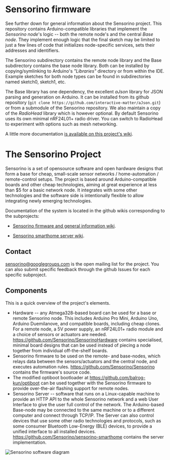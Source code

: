 Sensorino firmware
==================

See further down for general information about the Sensorino project.  This repository contains Arduino-compatible libraries that implement the _Sensorino node_'s logic -- both the remote node's and the central _Base node_.  They implement enough logic that the final sketch may be limited to just a few lines of code that initializes node-specific services, sets their addresses and identifiers.

The Sensorino subdirectory contains the remote node library and the Base subdirectory contains the base node library.  Both can be installed by copying/symlinking to Arduino's _"Libraries"_ directory or from within the IDE.  Example sketches for both node types can be found in subdirectories named sketch0, sketch1, etc.

The Base library has one dependency, the excellent _aJson_ library for JSON parsing and generation on Arduino.  It can be installed from its github repository (`git clone https://github.com/interactive-matter/aJson.git`) or from a submodule of the Sensorino repository.  We also maintain a copy of the _RadioHead_ library which is however optional.  By default Sensorino uses its own minimal nRF24L01+ radio driver.  You can switch to RadioHead to experiment with options such as mesh networking.

A little more documentation [is available on this project's wiki](https://github.com/Sensorino/Sensorino/wiki).

The Sensorino Project
=====================

Sensorino is a set of opensource software and open hardware designs that form a base for cheap, small-scale sensor networks / home-automation / remote-control setups.  The project is based around Arduino-compatible boards and other cheap technologies, aiming at great experience at less than $5 for a basic network node.  It integrates with some other technologies and the software side is intentionally flexible to allow integrating newly emerging technologies.

Documentation of the system is located in the github wikis corresponding to the subprojects:
* [Sensorino firmware and general information wiki](https://github.com/Sensorino/Sensorino/wiki).

* [Sensorino smarthome server wiki](https://github.com/Sensorino/sensorino-smarthome/wiki).

Contact
-------

sensorino@googlegroups.com is the open mailing list for the project.  You
can also submit specific feedback through the github Issues for each
specific subproject.

Components
----------

This is a quick overview of the project's elements.

* Hardware -- any Atmega328-based board can be used for a base or remote Sensorino node.  This includes Arduino Pro Mini, Arduino Uno, Arduino Duemilanove, and compatible boards, including cheap clones.  For a remote node, a 5V power supply, an nRF24L01+ radio module and a choice of sensors or actuators are needed.  https://github.com/Sensorino/SensorinoHardware contains specialised, minimal board designs that can be used instead of piecing a node together from individual off-the-shelf boards.
* Sensorino firmware to be used on the remote- and base-nodes, which relays data between the sensors/actuators and the central node, and executes automation rules.  https://github.com/Sensorino/Sensorino contains the firmware's source code.
* The modified optiboot bootloader at https://github.com/balrog-kun/optiboot can be used together with the Sensorino firmware to provide over-the-air flashing support for remote nodes.
* Sensorino Server -- software that runs on a Linux-capable machine to provide an HTTP API to the whole Sensorino network and a web User Interface to give the user full control of the network.  The Arduino-based Base-node may be connected to the same machine or to a different computer and connect through TCP/IP.  The Server can also control devices that use some other radio technologies and protocols, such as some consumer Bluetooth Low-Energy (BLE) devices, to provide a unified interface to all installed devices.  https://github.com/Sensorino/sensorino-smarthome contains the server implementation.

![Sensorino software diagram](https://rawgit.com/Sensorino/Sensorino/master/doc/diagram-software.0.svg)
